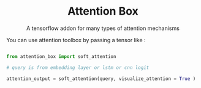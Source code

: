 <h1 align="center"> Attention Box</h1>
<p align="center">  A tensorflow addon for many types of attention mechanisms</p>


You can use attention toolbox by passing a tensor like :
```python

from attention_box import soft_attention

# query is from embedding layer or lstm or cnn logit

attention_output = soft_attention(query, visualize_attention = True )

```

